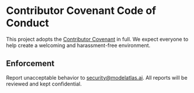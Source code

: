 # Contributor Covenant Code of Conduct

This project adopts the [Contributor Covenant](https://www.contributor-covenant.org/version/2/1/code_of_conduct/) in full.
We expect everyone to help create a welcoming and harassment-free environment.

## Enforcement

Report unacceptable behavior to [security@modelatlas.ai](mailto:security@modelatlas.ai).
All reports will be reviewed and kept confidential.
